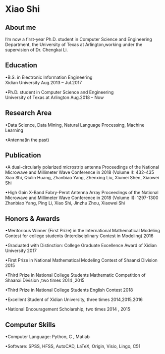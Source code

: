 Xiao Shi
===========
About me
--------------
I’m now a first-year Ph.D. student in Computer Science and Engineering Department, the University of Texas at Arlington,working under the supervision of Dr. Chengkai Li. 

Education
-------------------
•B.S. in Electronic Information Engineering                             
Xidian University                                                 Aug.2013 – Jul.2017   

•Ph.D. student in Computer Science and Engineering   
University of Texas at Arlington                                       Aug.2018 – Now

Research Area
----------------
•Data Science, Data Mining, Natural Language Processing, Machine Learning

•Antenna(in the past)

Publication
--------------
•A dual-circularly polarized microstrip antenna Proceedings of the National Microwave and
Millimeter Wave Conference in 2018 (Volume I): 432-435
Xiao Shi, Qiulin Huang, Zhanbiao Yang, Zhenxing Liu, Xiumei Shen, Xiaowei Shi

•High Gain X-Band Fabry-Perot Antenna Array Proceedings of the National Microwave and
Millimeter Wave Conference in 2018 (Volume II): 1297-1300
Zhanbiao Yang, Ping Li, Xiao Shi, Jinzhu Zhou, Xiaowei Shi 

Honors & Awards
-------------------
•Meritorious Winner (First Prize) in the International Mathematical Modeling Contest for college students (Interdisciplinary Contest in Modeling)                                                                                 2016
 
•Graduated with Distinction: College Graduate Excellence Award of Xidian University       2017

•First Prize in National Mathematical Modeling Contest of Shaanxi Division                2015

•Third Prize in National College Students Mathematic Competition of 
Shaanxi Division ,two times                                                         2014 ,2015

•Third Prize in National College Students English Contest                                 2018

•Excellent Student of Xidian University, three times                            2014,2015,2016

•National Encouragement Scholarship, two times                                     2014 , 2015

Computer Skills
----------------
•Computer Language:  Python, C , Matlab

•Software:  SPSS, HFSS, AutoCAD, LaTeX, Origin, Visio, Lingo, C51



